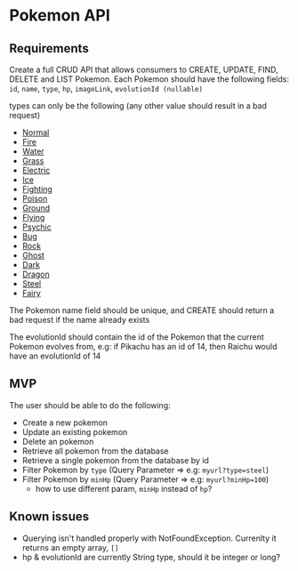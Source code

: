 # Pokemon API

## Requirements

Create a full CRUD API that allows consumers to CREATE, UPDATE, FIND, DELETE and LIST Pokemon. Each Pokemon should have the following fields: `id`, `name`, `type`, `hp`, `imageLink`, `evolutionId (nullable)`

types can only be the following (any other value should result in a bad request)

- [Normal](https://pokemon.fandom.com/wiki/Normal_type "Normal type")
- [Fire](https://pokemon.fandom.com/wiki/Fire_type "Fire type")
- [Water](https://pokemon.fandom.com/wiki/Water_type "Water type")
- [Grass](https://pokemon.fandom.com/wiki/Grass_type "Grass type")
- [Electric](https://pokemon.fandom.com/wiki/Electric_type "Electric type")
- [Ice](https://pokemon.fandom.com/wiki/Ice_type "Ice type")
- [Fighting](https://pokemon.fandom.com/wiki/Fighting_type "Fighting type")
- [Poison](https://pokemon.fandom.com/wiki/Poison_type "Poison type")
- [Ground](https://pokemon.fandom.com/wiki/Ground_type "Ground type")
- [Flying](https://pokemon.fandom.com/wiki/Flying_type "Flying type")
- [Psychic](https://pokemon.fandom.com/wiki/Psychic_type "Psychic type")
- [Bug](https://pokemon.fandom.com/wiki/Bug_type "Bug type")
- [Rock](https://pokemon.fandom.com/wiki/Rock_type "Rock type")
- [Ghost](https://pokemon.fandom.com/wiki/Ghost_type "Ghost type")
- [Dark](https://pokemon.fandom.com/wiki/Dark_type "Dark type")
- [Dragon](https://pokemon.fandom.com/wiki/Dragon_type "Dragon type")
- [Steel](https://pokemon.fandom.com/wiki/Steel_type "Steel type")
- [Fairy](https://pokemon.fandom.com/wiki/Fairy_type "Fairy type")

The Pokemon name field should be unique, and CREATE should return a bad request if the name already exists

The evolutionId should contain the id of the Pokemon that the current Pokemon evolves from, e.g: if Pikachu has an id of 14, then Raichu would have an evolutionId of 14

## MVP

The user should be able to do the following:

- Create a new pokemon
- Update an existing pokemon
- Delete an pokemon
- Retrieve all pokemon from the database
- Retrieve a single pokemon from the database by id
- Filter Pokemon by `type` (Query Parameter => e.g: `myurl?type=steel`)
- Filter Pokemon by `minHp` (Query Parameter => e.g: `myurl?minHp=100`)
  - how to use different param, `minHp` instead of `hp`?

## Known issues

- Querying isn't handled properly with NotFoundException. Currenlty it returns an empty array, `[]`
- hp & evolutionId are currently String type, should it be integer or long?
